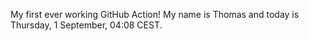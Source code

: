 My first ever working GitHub Action!
My name is Thomas and today is Thursday, 1 September, 04:08 CEST. 
